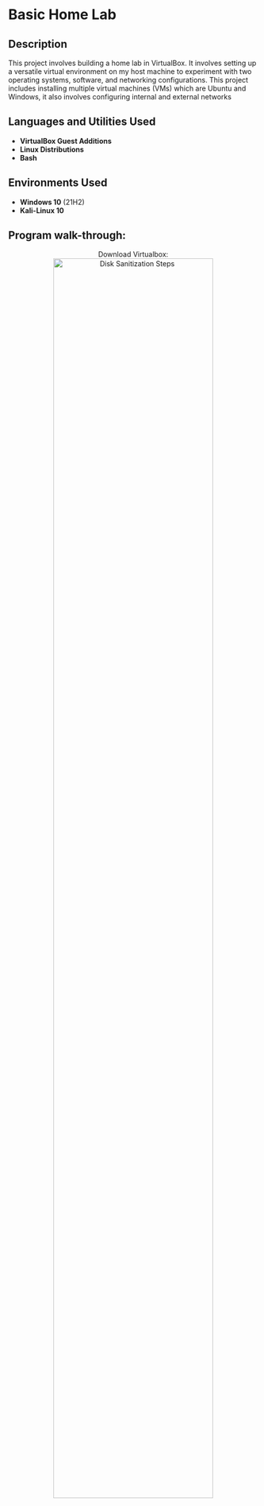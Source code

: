 <h1>Basic Home Lab</h1>



<h2>Description</h2>
This project involves building a home lab in VirtualBox. It involves setting up a versatile virtual environment on my host machine to experiment with two operating systems, software, and networking configurations. This project includes installing multiple virtual machines (VMs) which are Ubuntu and Windows, it also involves configuring internal and external networks
<br />


<h2>Languages and Utilities Used</h2>

- <b>VirtualBox Guest Additions</b> 
- <b>Linux Distributions</b>
- <b>Bash</b>

<h2>Environments Used </h2>

- <b>Windows 10</b> (21H2)
- <b>Kali-Linux 10</b> 

<h2>Program walk-through:</h2>

<p align="center">
Download Virtualbox: <br/>
<img src="https://imgur.com/nsztJX8.png" height="80%" width="80%" alt="Disk Sanitization Steps"/>

